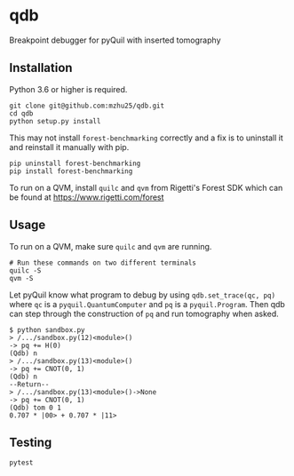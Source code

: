 # qdb
Breakpoint debugger for pyQuil with inserted tomography

## Installation
Python 3.6 or higher is required.

```
git clone git@github.com:mzhu25/qdb.git
cd qdb
python setup.py install
```

This may not install `forest-benchmarking` correctly and a fix is to uninstall it and reinstall it manually with pip.

```
pip uninstall forest-benchmarking
pip install forest-benchmarking
```

To run on a QVM, install `quilc` and `qvm` from Rigetti's Forest SDK which can be found at https://www.rigetti.com/forest

## Usage
To run on a QVM, make sure `quilc` and `qvm` are running.

```
# Run these commands on two different terminals
quilc -S
qvm -S
```

Let pyQuil know what program to debug by using `qdb.set_trace(qc, pq)` where `qc` is a `pyquil.QuantumComputer` and `pq` is a `pyquil.Program`. Then qdb can step through the construction of `pq` and run tomography when asked.

```
$ python sandbox.py
> /.../sandbox.py(12)<module>()
-> pq += H(0)
(Qdb) n
> /.../sandbox.py(13)<module>()
-> pq += CNOT(0, 1)
(Qdb) n
--Return--
> /.../sandbox.py(13)<module>()->None
-> pq += CNOT(0, 1)
(Qdb) tom 0 1
0.707 * |00> + 0.707 * |11>
```

## Testing

```
pytest
```
